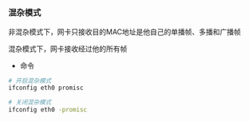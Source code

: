 # 


### 混杂模式

非混杂模式下，网卡只接收目的MAC地址是他自己的单播帧、多播和广播帧

混杂模式下，网卡接收经过他的所有帧

* 命令

```bash
# 开启混杂模式
ifconfig eth0 promisc

# 关闭混杂模式
ifconfig eth0 -promisc
```
